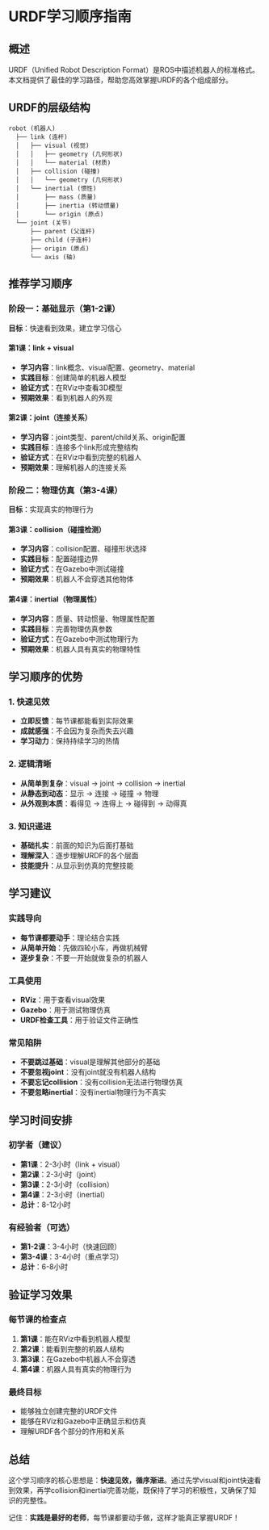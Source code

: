 # URDF学习顺序指南

## 概述

URDF（Unified Robot Description Format）是ROS中描述机器人的标准格式。本文档提供了最佳的学习路径，帮助您高效掌握URDF的各个组成部分。

## URDF的层级结构

```text
robot (机器人)
  ├── link (连杆)
  │   ├── visual (视觉)
  │   │   ├── geometry (几何形状)
  │   │   └── material (材质)
  │   ├── collision (碰撞)
  │   │   └── geometry (几何形状)
  │   └── inertial (惯性)
  │       ├── mass (质量)
  │       ├── inertia (转动惯量)
  │       └── origin (原点)
  └── joint (关节)
      ├── parent (父连杆)
      ├── child (子连杆)
      ├── origin (原点)
      └── axis (轴)
```

## 推荐学习顺序

### 阶段一：基础显示（第1-2课）
**目标**：快速看到效果，建立学习信心

#### 第1课：link + visual
- **学习内容**：link概念、visual配置、geometry、material
- **实践目标**：创建简单的机器人模型
- **验证方式**：在RViz中查看3D模型
- **预期效果**：看到机器人的外观

#### 第2课：joint（连接关系）
- **学习内容**：joint类型、parent/child关系、origin配置
- **实践目标**：连接多个link形成完整结构
- **验证方式**：在RViz中看到完整的机器人
- **预期效果**：理解机器人的连接关系

### 阶段二：物理仿真（第3-4课）
**目标**：实现真实的物理行为

#### 第3课：collision（碰撞检测）
- **学习内容**：collision配置、碰撞形状选择
- **实践目标**：配置碰撞边界
- **验证方式**：在Gazebo中测试碰撞
- **预期效果**：机器人不会穿透其他物体

#### 第4课：inertial（物理属性）
- **学习内容**：质量、转动惯量、物理属性配置
- **实践目标**：完善物理仿真参数
- **验证方式**：在Gazebo中测试物理行为
- **预期效果**：机器人具有真实的物理特性

## 学习顺序的优势

### 1. 快速见效
- **立即反馈**：每节课都能看到实际效果
- **成就感强**：不会因为复杂而失去兴趣
- **学习动力**：保持持续学习的热情

### 2. 逻辑清晰
- **从简单到复杂**：visual → joint → collision → inertial
- **从静态到动态**：显示 → 连接 → 碰撞 → 物理
- **从外观到本质**：看得见 → 连得上 → 碰得到 → 动得真

### 3. 知识递进
- **基础扎实**：前面的知识为后面打基础
- **理解深入**：逐步理解URDF的各个层面
- **技能提升**：从显示到仿真的完整技能

## 学习建议

### 实践导向
- **每节课都要动手**：理论结合实践
- **从简单开始**：先做四轮小车，再做机械臂
- **逐步复杂**：不要一开始就做复杂的机器人

### 工具使用
- **RViz**：用于查看visual效果
- **Gazebo**：用于测试物理仿真
- **URDF检查工具**：用于验证文件正确性

### 常见陷阱
- **不要跳过基础**：visual是理解其他部分的基础
- **不要忽视joint**：没有joint就没有机器人结构
- **不要忘记collision**：没有collision无法进行物理仿真
- **不要忽略inertial**：没有inertial物理行为不真实

## 学习时间安排

### 初学者（建议）
- **第1课**：2-3小时（link + visual）
- **第2课**：2-3小时（joint）
- **第3课**：2-3小时（collision）
- **第4课**：2-3小时（inertial）
- **总计**：8-12小时

### 有经验者（可选）
- **第1-2课**：3-4小时（快速回顾）
- **第3-4课**：3-4小时（重点学习）
- **总计**：6-8小时

## 验证学习效果

### 每节课的检查点
1. **第1课**：能在RViz中看到机器人模型
2. **第2课**：能看到完整的机器人结构
3. **第3课**：在Gazebo中机器人不会穿透
4. **第4课**：机器人具有真实的物理行为

### 最终目标
- 能够独立创建完整的URDF文件
- 能够在RViz和Gazebo中正确显示和仿真
- 理解URDF各个部分的作用和关系

## 总结

这个学习顺序的核心思想是：**快速见效，循序渐进**。通过先学visual和joint快速看到效果，再学collision和inertial完善功能，既保持了学习的积极性，又确保了知识的完整性。

记住：**实践是最好的老师**，每节课都要动手做，这样才能真正掌握URDF！
